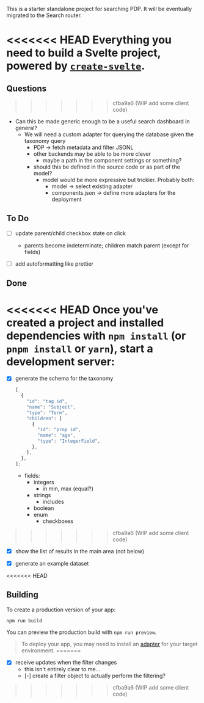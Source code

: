 This is a starter standalone project for searching PDP. It will be eventually
migrated to the Search router.

<<<<<<< HEAD
Everything you need to build a Svelte project, powered by
[`create-svelte`](https://github.com/sveltejs/kit/tree/master/packages/create-svelte).
=======
## Questions
>>>>>>> cfba9a6 (WIP add some client code)

- Can this be made generic enough to be a useful search dashboard in general?
  - We will need a custom adapter for querying the database given the taxonomy
    query
    - PDP -> fetch metadata and filter JSONL
    - other backends may be able to be more clever
      - maybe a path in the component settings or something?
    - should this be defined in the source code or as part of the model?
      - model would be more expressive but trickier. Probably both:
        - model -> select existing adapter
        - components.json -> define more adapters for the deployment

## To Do

- [ ] update parent/child checkbox state on click
  - parents become indeterminate; children match parent (except for fields)

- [ ] add autoformatting like prettier

## Done

<<<<<<< HEAD
Once you've created a project and installed dependencies with `npm install` (or
`pnpm install` or `yarn`), start a development server:
=======
- [x] generate the schema for the taxonomy
  ```javascript
  [
    {
      "id": "tag id",
      "name": "Subject",
      "type": "Term",
      "children": [
        {
          "id": "prop id",
          "name": "age",
          "type": "IntegerField",
        },
      ],
    },
  ];
  ```
  - fields:
    - integers
      - in min, max (equal?)
    - strings
      - includes
    - boolean
    - enum
      - checkboxes
>>>>>>> cfba9a6 (WIP add some client code)

- [x] show the list of results in the main area (not below)

- [x] generate an example dataset

<<<<<<< HEAD
## Building

To create a production version of your app:

```bash
npm run build
```

You can preview the production build with `npm run preview`.

> To deploy your app, you may need to install an
> [adapter](https://kit.svelte.dev/docs/adapters) for your target environment.
=======
- [x] receive updates when the filter changes
  - this isn't entirely clear to me...
  - [-] create a filter object to actually perform the filtering?
>>>>>>> cfba9a6 (WIP add some client code)
